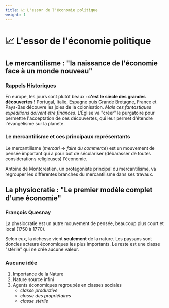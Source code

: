 ```yaml
---
title: 📈 L'essor de l'économie politique
weight: 1
---
```

# 📈 L'essor de l'économie politique
## Le mercantilisme : "la naissance de l'économie face à un monde nouveau"

### Rappels Historiques 

En europe, les jours sont plutôt beaux : **c'est le siècle des grandes découvertes !** Portugal, Italie, Espagne puis Grande Bretagne, France et Pays-Bas découvre les joies de la colonisation. *Mais ces fantastiques expeditions doivent être financés*. L'Église va "créer" le purgatoire pour permettre l'acceptation de ces découvertes, qui leur permet d'étendre l'évangélisme sur la planète.
### Le mercantilisme et ces principaux représentants

Le mercantilisme ($mercari$ -> *faire du commerce*)  est un mouvement de pensée important qui a pour but de séculariser (débarasser de toutes considerations religieuses) l'économie.

Antoine de Montcrestien, un protagoniste principal du mercantilisme, va regrouper les differentes branches du mercantilisme dans ses travaux.
## La physiocratie : "Le premier modèle complet d'une économie"
### François Quesnay 

La physiocratie est un autre mouvement de pensée, beaucoup plus court et local (1750 à 1770). 

Selon eux, la richesse vient **seulement** de la nature. Les paysans sont doncles acteurs économiques les plus importants. Le reste est une classe "stérile" qui ne crée aucune valeur.
### Aucune idée

1. Importance de la Nature
2. Nature source infini
3. Agents économiques regroupés en classes sociales
   - *classe productive*
   - *classe des propriétaires*
   - *classe stérile*



